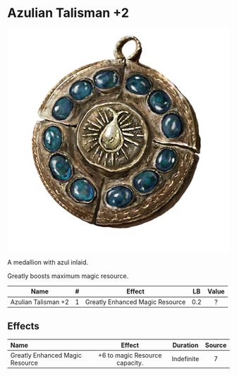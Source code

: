 # Azulian Talisman +2

![Copyrighted Image](AzulianTalisman+2.png)



A medallion with azul inlaid.

Greatly boosts maximum magic resource.



|        Name        | # |             Effect             | LB | Value |
| :-----------------: | :-: | :-----------------------------: | :-: | :---: |
| Azulian Talisman +2 | 1 | Greatly Enhanced Magic Resource | 0.2 |   ?   |

## Effects

| Name                            |             Effect             |  Duration  | Source |
| :------------------------------ | :----------------------------: | :--------: | :-----------: |
| Greatly Enhanced Magic Resource | +6 to magic Resource capacity. | Indefinite |       7       |
